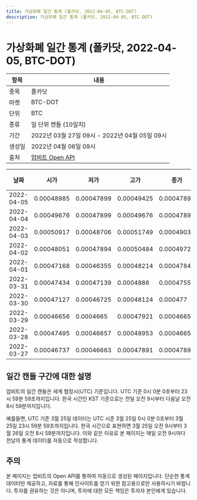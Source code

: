 ```yaml
---
title: 가상화폐 일간 통계 (폴카닷, 2022-04-05, BTC-DOT)
description: 가상화폐 일간 통계 (폴카닷, 2022-04-05, BTC-DOT)
---
```



가상화폐 일간 통계 (폴카닷, 2022-04-05, BTC-DOT)
===

|항목|내용|
|--|--|
|종목|폴카닷|
|마켓|BTC-DOT|
|단위|BTC|
|종류|일 단위 캔들 (10일치)|
|기간|2022년 03월 27일 09시 - 2022년 04월 05일 09시|
|생성일|2022년 04월 06일 09시|
|출처|[업비트 Open API](https://docs.upbit.com)|


|날짜|시가|저가|고가|종가|비고|
|--|--|--|--|--|--|
|2022-04-05|0.00048985|0.00047899|0.00049425|0.00047899|    |
|2022-04-04|0.00049676|0.00047899|0.00049676|0.00047899|    |
|2022-04-03|0.00050917|0.00048706|0.00051749|0.0004903|    |
|2022-04-02|0.00048051|0.00047894|0.00050484|0.00049729|    |
|2022-04-01|0.00047168|0.00046355|0.00048214|0.00047848|    |
|2022-03-31|0.00047434|0.00047139|0.0004886|0.00047555|    |
|2022-03-30|0.00047127|0.00046725|0.00048124|0.000477|    |
|2022-03-29|0.00046656|0.0004665|0.00047921|0.0004665|    |
|2022-03-28|0.00047495|0.00046657|0.00048953|0.00046657|    |
|2022-03-27|0.00046737|0.00046663|0.00047891|0.00047891|    |


일간 캔들 구간에 대한 설명
---


업비트의 일간 캔들은 세계 협정시(UTC) 기준입니다. 
UTC 기준 0시 0분 0초부터 23시 59분 59초까지입니다. 
한국 시간인 KST 기준으로는 전일 오전 9시부터 다음날 오전 8시 59분까지입니다. 


예를들면, UTC 기준 3월 25일 데이터는 UTC 시준 3월 25일 0시 0분 0초부터 3월 25일 23시 59분 59초까지입니다. 
한국 시간으로 표현하면 3월 25일 오전 9시부터 3월 26일 오전 8시 59분까지입니다. 
이와 같은 이유로 본 페이지는 매일 오전 9시마다 전날의 통계 데이터를 자동으로 작성합니다. 


주의
---


본 페이지는 업비트의 Open API를 통하여 자동으로 생성된 페이지입니다. 
단순한 통계 데이터만 제공하고, 자료를 통해 인사이트를 얻기 위한 참고용으로만 사용하시기 바랍니다. 
투자를 권유하는 것은 아니며, 투자에 대한 모든 책임은 투자자 본인에게 있습니다. 
